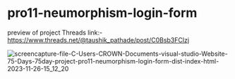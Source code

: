 # pro11-neumorphism-login-form
preview of project Threads link:-https://www.threads.net/@taushik_pathade/post/C0Bsb3FClzj


![screencapture-file-C-Users-CROWN-Documents-visual-studio-Website-75-Days-75day-project-pro11-neumorphism-login-form-dist-index-html-2023-11-26-15_12_20](https://github.com/Taushik-Pathade/pro11-neumorphism-login-form/assets/120588702/d3412142-175d-44af-9d72-cc2a2b4f9395)

